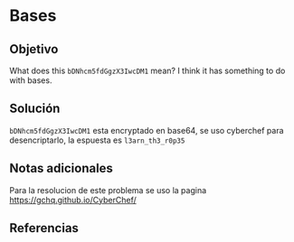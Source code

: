 # Bases

## Objetivo
What does this `bDNhcm5fdGgzX3IwcDM1` mean? I think it has something to do with bases.
## Solución

`bDNhcm5fdGgzX3IwcDM1` esta encryptado en base64, se uso cyberchef para desencriptarlo, la espuesta es `l3arn_th3_r0p35`

## Notas adicionales
Para la resolucion de este problema se uso la pagina https://gchq.github.io/CyberChef/




## Referencias